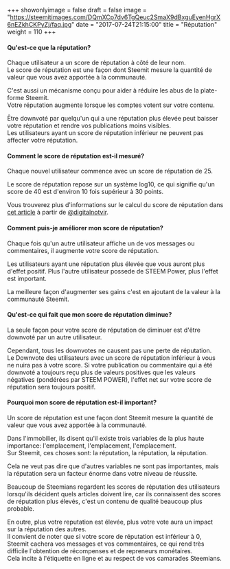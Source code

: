 +++
showonlyimage = false
draft = false
image = "https://steemitimages.com/DQmXCp7dv6TgQeuc2SmaX9dBxguEyenHgrX6nEZkhCKPyZj/faq.jpg"
date = "2017-07-24T21:15:00"
title = "Réputation"
weight = 110
+++

<!--more-->

#### Qu'est-ce que la réputation?

Chaque utilisateur a un score de réputation à côté de leur nom.  
Le score de réputation est une façon dont Steemit mesure la quantité de valeur que vous avez apportée à la communauté.  

C'est aussi un mécanisme conçu pour aider à réduire les abus de la plate-forme Steemit.  
Votre réputation augmente lorsque les comptes votent sur votre contenu.  

Être downvoté par quelqu'un qui a une réputation plus élevée peut baisser votre réputation et rendre vos publications moins visibles.  
Les utilisateurs ayant un score de réputation inférieur ne peuvent pas affecter votre réputation.

#### Comment le score de réputation est-il mesuré?

Chaque nouvel utilisateur commence avec un score de réputation de 25.

Le score de réputation repose sur un système log10, ce qui signifie qu'un score de 40 est d'environ 10 fois supérieur à 30 points.

Vous trouverez plus d'informations sur le calcul du score de réputation dans [cet article](Https://steemit.com/steemit/@digitalnotvir/how-reputation-scores-et-calculated-the-details-explained-with-simple-math) à partir de [@digitalnotvir](https://steemit.com/@digitalnotvir).

#### Comment puis-je améliorer mon score de réputation?

Chaque fois qu'un autre utilisateur affiche un de vos messages ou commentaires, il augmente votre score de réputation.

Les utilisateurs ayant une réputation plus élevée que vous auront plus d'effet positif.
Plus l'autre utilisateur possede de STEEM Power, plus l'effet est important.

La meilleure façon d'augmenter ses gains c'est en ajoutant de la valeur à la communauté Steemit.

#### Qu'est-ce qui fait que mon score de réputation diminue?

La seule façon pour votre score de réputation de diminuer est d'être downvoté par un autre utilisateur.

Cependant, tous les downvotes ne causent pas une perte de réputation.  
Le Downvote des utilisateurs avec un score de réputation inférieur à vous ne nuira pas à votre score.
Si votre publication ou commentaire qui a été downvoté a toujours reçu plus de valeurs positives que les valeurs négatives (pondérées par STEEM POWER), l'effet net sur votre score de réputation sera toujours positif.

#### Pourquoi mon score de réputation est-il important?

Un score de réputation est une façon dont Steemit mesure la quantité de valeur que vous avez apportée à la communauté.

Dans l'immobilier, ils disent qu'il existe trois variables de la plus haute importance: l'emplacement, l'emplacement, l'emplacement.  
Sur Steemit, ces choses sont: la réputation, la réputation, la réputation.

Cela ne veut pas dire que d'autres variables ne sont pas importantes, mais la réputation sera un facteur énorme dans votre niveau de réussite.

Beaucoup de Steemians regardent les scores de réputation des utilisateurs lorsqu'ils décident quels articles doivent lire, car ils connaissent des scores de réputation plus élevés, c'est un contenu de qualité beaucoup plus probable.

En outre, plus votre reputation est élevée, plus votre vote aura un impact sur la réputation des autres.  
Il convient de noter que si votre score de réputation est inférieur à 0, Steemit cachera vos messages et vos commentaires, ce qui rend très difficile l'obtention de récompenses et de repreneurs monétaires.  
Cela incite à l'étiquette en ligne et au respect de vos camarades Steemians.